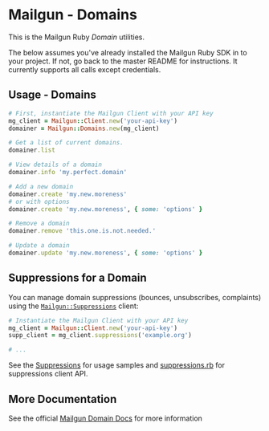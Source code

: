 Mailgun - Domains
====================

This is the Mailgun Ruby *Domain* utilities.

The below assumes you've already installed the Mailgun Ruby SDK in to your
project. If not, go back to the master README for instructions. It currently supports
all calls except credentials.

Usage - Domains
-----------------------

```ruby
# First, instantiate the Mailgun Client with your API key
mg_client = Mailgun::Client.new('your-api-key')
domainer = Mailgun::Domains.new(mg_client)

# Get a list of current domains.
domainer.list

# View details of a domain
domainer.info 'my.perfect.domain'

# Add a new domain
domainer.create 'my.new.moreness'
# or with options
domainer.create 'my.new.moreness', { some: 'options' }

# Remove a domain
domainer.remove 'this.one.is.not.needed.'

# Update a domain
domainer.update 'my.new.moreness', { some: 'options' }
```

Suppressions for a Domain
-------------------------

You can manage domain suppressions (bounces, unsubscribes, complaints) using the
[`Mailgun::Suppressions`](/docs/Suppressions.md) client:

```ruby
# Instantiate the Mailgun Client with your API key
mg_client = Mailgun::Client.new('your-api-key')
supp_client = mg_client.suppressions('example.org')

# ...
```

See the [Suppressions](/docs/Suppressions.md) for usage samples and
[suppressions.rb](/lib/mailgun/suppressions.rb) for suppressions client API.


More Documentation
------------------
See the official [Mailgun Domain Docs](https://documentation.mailgun.com/en/latest/api-domains.html)
for more information
